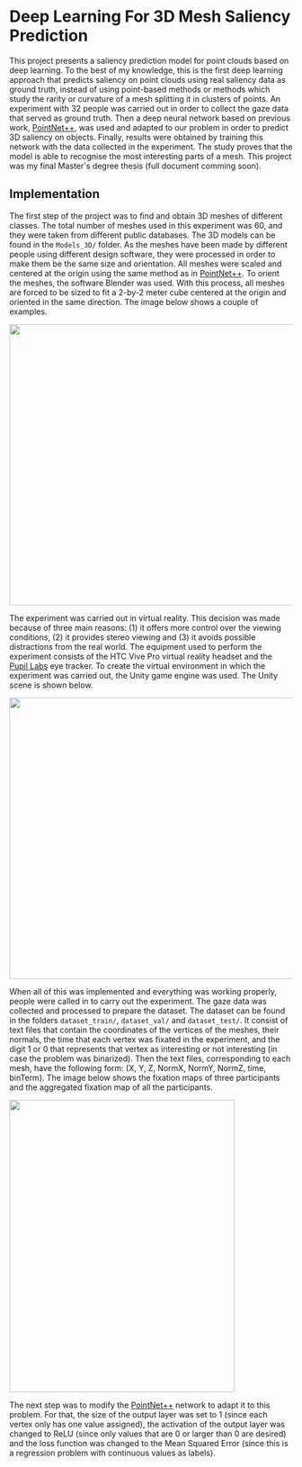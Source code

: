 # Deep Learning For 3D Mesh Saliency Prediction

This project presents a saliency prediction model for point clouds based on deep learning. To the best of my knowledge, this is the first deep learning approach that predicts saliency on point clouds using real saliency data as ground truth, instead of using point-based methods or methods which study the rarity or curvature of a mesh splitting it in clusters of points. An experiment with 32 people was carried out in order to collect the gaze data that served as ground truth. Then a deep neural network based on previous work, [PointNet++](https://dl.acm.org/doi/10.5555/3295222.3295263), was used and adapted to our problem in order to predict 3D saliency on objects. Finally, results were obtained by training this network with the data collected in the experiment. The study proves that the model is able to recognise the most interesting parts of a mesh. This project was my final Master's degree thesis (full document comming soon).


## Implementation

The first step of the project was to find and obtain 3D meshes of different classes. The total number of meshes used in this experiment was 60, and
they were taken from different public databases. The 3D models can be found in the ``Models_3D/`` folder. As the meshes have been made by different people using different design software, they were processed in order to make them be the same size and orientation. All meshes were scaled and centered at the origin using the same method as in [PointNet++](https://dl.acm.org/doi/10.5555/3295222.3295263). To orient the meshes, the software Blender was used. With this process, all meshes are forced to be sized to fit a 2-by-2 meter cube centered at the origin and oriented in the same direction. The image below shows a couple of examples.

<img src="https://user-images.githubusercontent.com/71872419/184395473-d7eda8a2-f0e5-425f-8c17-2e7e5f111814.png" width="600" height="500">

The experiment was carried out in virtual reality. This decision was made because of three main reasons: (1) it offers more control over the viewing conditions, (2) it provides stereo viewing and (3) it avoids possible distractions from the real world. The equipment used to perform the experiment consists of the HTC Vive Pro virtual reality headset and the [Pupil Labs](https://pupil-labs.com/) eye tracker. To create the virtual environment in which the experiment was carried out, the Unity game engine was used. The Unity scene is shown below.

<img src="https://user-images.githubusercontent.com/71872419/184403632-1689dcb4-6c46-44a0-a242-35319f33d83a.PNG" width="600" height="500">

When all of this was implemented and everything was working properly, people were called in to carry out the experiment. The gaze data was collected and processed to prepare the dataset. The dataset can be found in the folders ``dataset_train/``, ``dataset_val/`` and ``dataset_test/``. It consist of text files that contain the coordinates of the vertices of the meshes, their normals, the time that each vertex was fixated in the experiment, and the digit 1 or 0 that represents that vertex as interesting or not interesting (in case the problem was binarized). Then the text files, corresponding to each mesh, have the following form: (X, Y, Z, NormX, NormY, NormZ, time, binTerm). The image below shows the fixation maps of three participants and the aggregated fixation map of all the participants.

<img src="https://user-images.githubusercontent.com/71872419/184412340-42042cbb-049c-4052-97ae-5bc6472d5629.png"  width="400" height="520">

The next step was to modify the [PointNet++](https://dl.acm.org/doi/10.5555/3295222.3295263) network to adapt it to this problem. For that, the size of the output layer was set to 1 (since each vertex only has one value assigned), the activation of the output layer was changed to ReLU (since only values that are 0 or larger than 0 are desired) and the loss function was changed to the Mean Squared Error (since this is a regression problem with continuous values as labels).
